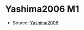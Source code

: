 <a name="material" />

# Yashima2006 M1
<script type="application/ld+json">
  {
    "@context": "https://schema.org/",
    "@type": "ChemicalSubstance",
    "http://purl.org/dc/terms/conformsTo":
      {
        "@type": "CreativeWork",
        "@id": "https://bioschemas.org/profiles/ChemicalSubstance/0.4-RELEASE/"
      },
    "@id": "https://egonw.github.io/nanowiki/nanowiki405.html#material",
    "name": "Yashima2006 M1",
    "sameAs": "http://127.0.0.1/mediawiki/index.php/Special:URIResolver/Yashima2006_M1"
  }
</script>


* Source: [Yashima2006](Yashima2006.md)
